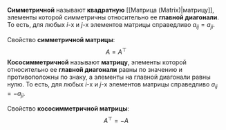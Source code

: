 **Симметричной** называют **квадратную** [[Матрица (Matrix)|матрицу]], элементы которой симметричны относительно ее **главной диагонали**. То есть, для любых $i$-х и $j$-х элементов матрицы справедливо $a_{ij}=a_{ji}$.

Свойство **симметричной матрицы**:$$A=A^\top$$**Кососимметричной** называют **матрицу**, элементы которой относительно ее **главной диагонали** равны по значению и противоположны по знаку, а элементы на главной диагонали равны нулю. То есть, для любых $i$-х и $j$-х элементов матрицы справедливо $a_{ij}=-a_{ji}$.

Свойство **кососимметричной матрицы**:$$A^\top=-A$$